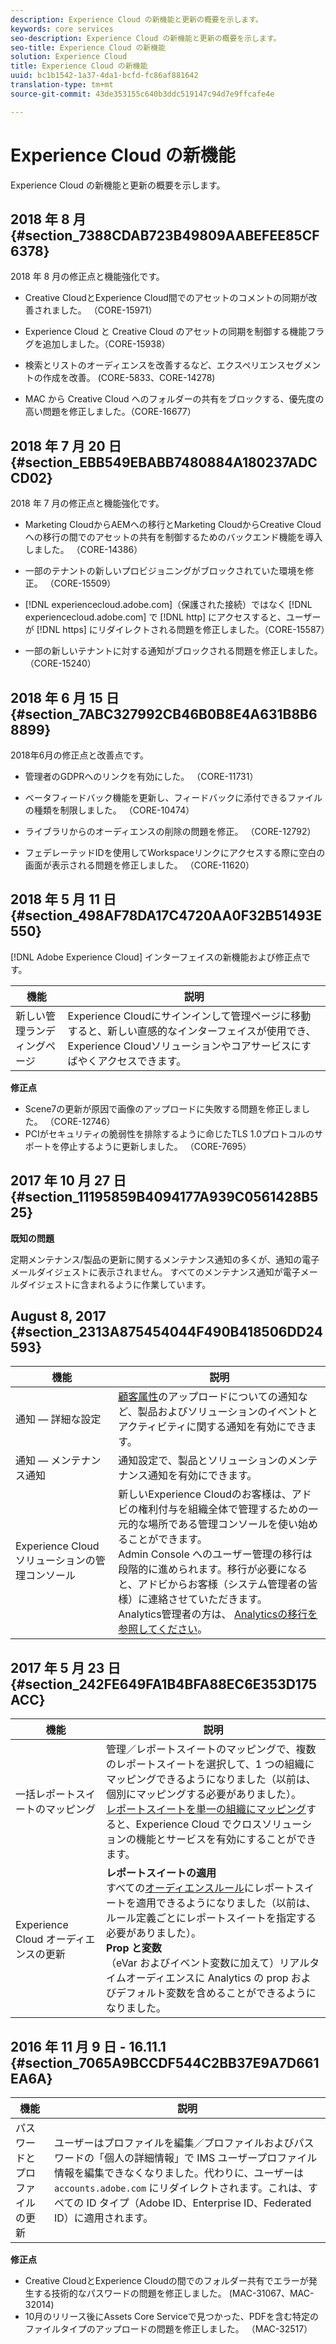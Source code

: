 ```yaml
---
description: Experience Cloud の新機能と更新の概要を示します。
keywords: core services
seo-description: Experience Cloud の新機能と更新の概要を示します。
seo-title: Experience Cloud の新機能
solution: Experience Cloud
title: Experience Cloud の新機能
uuid: bc1b1542-1a37-4da1-bcfd-fc86af881642
translation-type: tm+mt
source-git-commit: 43de353155c640b3ddc519147c94d7e9ffcafe4e

---
```



# Experience Cloud の新機能

Experience Cloud の新機能と更新の概要を示します。

## 2018 年 8 月 {#section_7388CDAB723B49809AABEFEE85CF6378}

2018 年 8 月の修正点と機能強化です。

* Creative CloudとExperience Cloud間でのアセットのコメントの同期が改善されました。 （CORE-15971）


* Experience Cloud と Creative Cloud のアセットの同期を制御する機能フラグを追加しました。（CORE-15938）


* 検索とリストのオーディエンスを改善するなど、エクスペリエンスセグメントの作成を改善。 (CORE-5833、CORE-14278)
* MAC から Creative Cloud へのフォルダーの共有をブロックする、優先度の高い問題を修正しました。（CORE-16677）

## 2018 年 7 月 20 日 {#section_EBB549EBABB7480884A180237ADCCD02}

2018 年 7 月の修正点と機能強化です。

* Marketing CloudからAEMへの移行とMarketing CloudからCreative Cloudへの移行の間でのアセットの共有を制御するためのバックエンド機能を導入しました。 （CORE-14386）


* 一部のテナントの新しいプロビジョニングがブロックされていた環境を修正。 （CORE-15509）


* [!DNL experiencecloud.adobe.com]（保護された接続）ではなく [!DNL experiencecloud.adobe.com] で [!DNL http] にアクセスすると、ユーザーが [!DNL https] にリダイレクトされる問題を修正しました。（CORE-15587）
* 一部の新しいテナントに対する通知がブロックされる問題を修正しました。 （CORE-15240）

## 2018 年 6 月 15 日 {#section_7ABC327992CB46B0B8E4A631B8B68899}

2018年6月の修正点と改善点です。

* 管理者のGDPRへのリンクを有効にした。 （CORE-11731）
* ベータフィードバック機能を更新し、フィードバックに添付できるファイルの種類を制限しました。 （CORE-10474）


* ライブラリからのオーディエンスの削除の問題を修正。 （CORE-12792）


* フェデレーテッドIDを使用してWorkspaceリンクにアクセスする際に空白の画面が表示される問題を修正しました。 （CORE-11620）



## 2018 年 5 月 11 日 {#section_498AF78DA17C4720AA0F32B51493E550}

[!DNL Adobe Experience Cloud] インターフェイスの新機能および修正点です。

| 機能 | 説明 |
|--- |--- |
| 新しい管理ランディングページ | Experience Cloudにサインインして管理ページに移動すると、新しい直感的なインターフェイスが使用でき、Experience Cloudソリューションやコアサービスにすばやくアクセスできます。 |

**修正点**

* Scene7の更新が原因で画像のアップロードに失敗する問題を修正しました。 （CORE-12746）
* PCIがセキュリティの脆弱性を排除するように命じたTLS 1.0プロトコルのサポートを停止するように更新しました。 （CORE-7695）

## 2017 年 10 月 27 日 {#section_11195859B4094177A939C0561428B525}

**既知の問題**

定期メンテナンス/製品の更新に関するメンテナンス通知の多くが、通知の電子メールダイジェストに表示されません。 すべてのメンテナンス通知が電子メールダイジェストに含まれるように作業しています。

## August 8, 2017 {#section_2313A875454044F490B418506DD24593}

| 機能 | 説明 |
|--- |--- |
| 通知 — 詳細な設定 | [顧客属性](../attributes/attributes.md)のアップロードについての通知など、製品およびソリューションのイベントとアクティビティに関する通知を有効にできます。 |
| 通知 — メンテナンス通知 | 通知設定で、製品とソリューションのメンテナンス通知を有効にできます。 |
| Experience Cloudソリューションの管理コンソール | 新しいExperience Cloudのお客様は、アドビの権利付与を組織全体で管理するための一元的な場所である管理コンソールを使い始めることができます。<br>Admin Console へのユーザー管理の移行は段階的に進められます。移行が必要になると、アドビからお客様（システム管理者の皆様）に連絡させていただきます。<br>Analytics管理者の方は、 [Analyticsの移行を参照してください](https://docs.adobe.com/content/help/en/analytics/admin/user-product-management/user-management/migrate-users/c-migration-tool.html)。 |

## 2017 年 5 月 23 日 {#section_242FE649FA1B4BFA88EC6E353D175ACC}

| 機能 | 説明 |
|--- |--- |
| 一括レポートスイートのマッピング | 管理／レポートスイートのマッピングで、複数のレポートスイートを選択して、1 つの組織にマッピングできるようになりました（以前は、個別にマッピングする必要がありました）。<br>[レポートスイートを単一の組織にマッピング](../core-services/core-services.md)すると、Experience Cloud でクロスソリューションの機能とサービスを有効にすることができます。 |
| Experience Cloud オーディエンスの更新 | **レポートスイートの適用&#x200B;**<br>すべての[オーディエンスルール](../audience-library/t-audience-create.md)にレポートスイートを適用できるようになりました（以前は、ルール定義ごとにレポートスイートを指定する必要がありました）。<br>**Prop と変数**<br>（eVar およびイベント変数に加えて）リアルタイムオーディエンスに Analytics の prop およびデフォルト変数を含めることができるようになりました。 |

## 2016 年 11 月 9 日 - 16.11.1 {#section_7065A9BCCDF544C2BB37E9A7D661EA6A}

| 機能 | 説明 |
|--- |--- |
| パスワードとプロファイルの更新 | ユーザーはプロファイルを編集／プロファイルおよびパスワードの「個人の詳細情報」で IMS ユーザープロファイル情報を編集できなくなりました。代わりに、ユーザーは `accounts.adobe.com` にリダイレクトされます。これは、すべての ID タイプ（Adobe ID、Enterprise ID、Federated ID）に適用されます。 |

**修正点**

* Creative CloudとExperience Cloudの間でのフォルダー共有でエラーが発生する技術的なパスワードの問題を修正しました。 (MAC-31067、MAC-32014)
* 10月のリリース後にAssets Core Serviceで見つかった、PDFを含む特定のファイルタイプのアップロードの問題を修正しました。 （MAC-32517）


